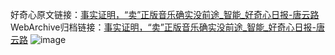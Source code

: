 好奇心原文链接：[事实证明，“卖”正版音乐确实没前途_智能_好奇心日报-唐云路](https://www.qdaily.com/articles/3330.html)
WebArchive归档链接：[事实证明，“卖”正版音乐确实没前途_智能_好奇心日报-唐云路](http://web.archive.org/web/20190623151952/https://www.qdaily.com/articles/3330.html)
![image](http://ww3.sinaimg.cn/large/007d5XDply1g3vccwczxej30u03fab29)